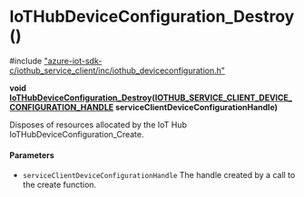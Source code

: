# IoTHubDeviceConfiguration_Destroy()

\#include ["azure-iot-sdk-c/iothub_service_client/inc/iothub_deviceconfiguration.h"](../iot-c-ref-iothub-deviceconfiguration-h.md)  

**void [IoTHubDeviceConfiguration_Destroy](#iothub__deviceconfiguration_8h_1ad78bc705ac861944255ef3f7b4cd2197)([IOTHUB_SERVICE_CLIENT_DEVICE_CONFIGURATION_HANDLE](#iothub__deviceconfiguration_8h_1a6b6d0ee5e70f65ee692e420e50ef805c) serviceClientDeviceConfigurationHandle)**

Disposes of resources allocated by the IoT Hub IoTHubDeviceConfiguration_Create.

#### Parameters
* `serviceClientDeviceConfigurationHandle` The handle created by a call to the create function.

